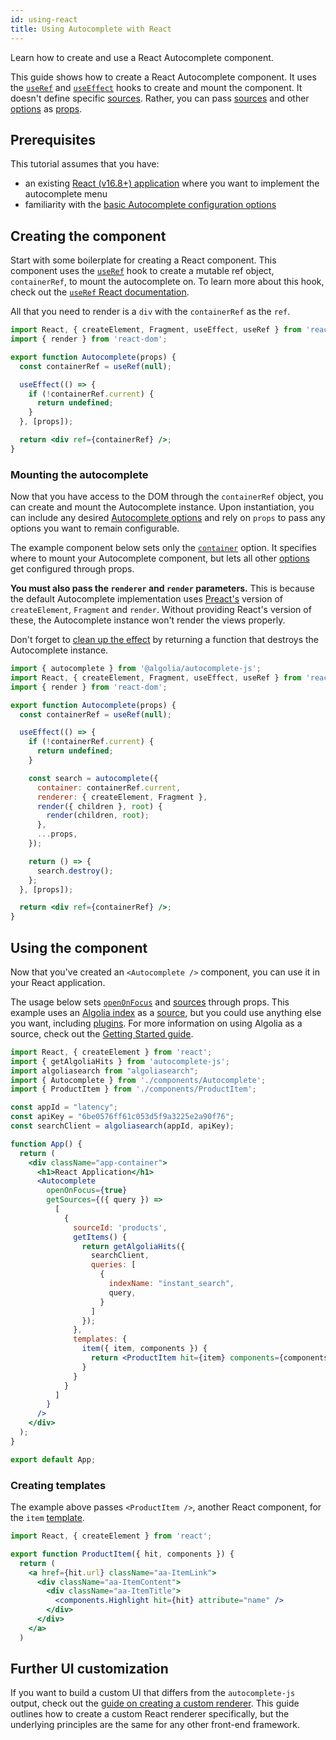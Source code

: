 ```yaml
---
id: using-react
title: Using Autocomplete with React
---
```


Learn how to create and use a React Autocomplete component.

This guide shows how to create a React Autocomplete component. It uses the [`useRef`](https://reactjs.org/docs/hooks-reference.html#useref) and [`useEffect`](https://reactjs.org/docs/hooks-reference.html#useeffect) hooks to create and mount the component. It doesn't define specific [sources](sources). Rather, you can pass [sources](sources) and other [options](basic-options) as [props](https://reactjs.org/docs/components-and-props.html).

## Prerequisites

This tutorial assumes that you have:

- an existing [React (v16.8+) application](https://reactjs.org/docs/getting-started.html) where you want to implement the autocomplete menu
- familiarity with the [basic Autocomplete configuration options](basic-options)

## Creating the component

Start with some boilerplate for creating a React component. This component uses the [`useRef`](https://reactjs.org/docs/hooks-reference.html#useref) hook to create a mutable ref object, `containerRef`, to mount the autocomplete on. To learn more about this hook, check out the [`useRef` React documentation](https://reactjs.org/docs/hooks-reference.html#useref).

All that you need to render is a `div` with the `containerRef` as the `ref`.

```jsx title="Autocomplete.jsx"
import React, { createElement, Fragment, useEffect, useRef } from 'react';
import { render } from 'react-dom';

export function Autocomplete(props) {
  const containerRef = useRef(null);

  useEffect(() => {
    if (!containerRef.current) {
      return undefined;
    }
  }, [props]);

  return <div ref={containerRef} />;
}
```

### Mounting the autocomplete

Now that you have access to the DOM through the `containerRef` object, you can create and mount the Autocomplete instance. Upon instantiation, you can include any desired [Autocomplete options](basic-options) and rely on `props` to pass any options you want to remain configurable.

The example component below sets only the [`container`](autocomplete-js/#container) option. It specifies where to mount your Autocomplete component, but lets all other [options](basic-options) get configured through props.

**You must also pass the `renderer` and `render` parameters.** This is because the default Autocomplete implementation uses [Preact's](https://preactjs.com/) version of `createElement`, `Fragment` and `render`. Without providing React's version of these, the Autocomplete instance won't render the views properly.

Don't forget to [clean up the effect](https://reactjs.org/docs/hooks-reference.html#cleaning-up-an-effect) by returning a function that destroys the Autocomplete instance.

```jsx title="Autocomplete.jsx"
import { autocomplete } from '@algolia/autocomplete-js';
import React, { createElement, Fragment, useEffect, useRef } from 'react';
import { render } from 'react-dom';

export function Autocomplete(props) {
  const containerRef = useRef(null);

  useEffect(() => {
    if (!containerRef.current) {
      return undefined;
    }

    const search = autocomplete({
      container: containerRef.current,
      renderer: { createElement, Fragment },
      render({ children }, root) {
        render(children, root);
      },
      ...props,
    });

    return () => {
      search.destroy();
    };
  }, [props]);

  return <div ref={containerRef} />;
}
```

## Using the component

Now that you've created an `<Autocomplete />` component, you can use it in your React application.

The usage below sets [`openOnFocus`](autocomplete-js#openonfocus) and [sources](sources) through props. This example uses an [Algolia index](https://www.algolia.com/doc/faq/basics/what-is-an-index/) as a [source](sources), but you could use anything else you want, including [plugins](plugins). For more information on using Algolia as a source, check out the [Getting Started guide](getting-started).

```jsx title=App.jsx"
import React, { createElement } from 'react';
import { getAlgoliaHits } from 'autocomplete-js';
import algoliasearch from "algoliasearch";
import { Autocomplete } from './components/Autocomplete';
import { ProductItem } from './components/ProductItem';

const appId = "latency";
const apiKey = "6be0576ff61c053d5f9a3225e2a90f76";
const searchClient = algoliasearch(appId, apiKey);

function App() {
  return (
    <div className="app-container">
      <h1>React Application</h1>
      <Autocomplete
        openOnFocus={true}
        getSources={({ query }) =>
          [
            {
              sourceId: 'products',
              getItems() {
                return getAlgoliaHits({
                  searchClient,
                  queries: [
                    {
                      indexName: "instant_search",
                      query,
                    }
                  ]
                });
              },
              templates: {
                item({ item, components }) {
                  return <ProductItem hit={item} components={components} />;
                }
              }
            }
          ]
        }
      />
    </div>
  );
}

export default App;
```

### Creating templates

The example above passes `<ProductItem />`, another React component, for the `item` [template](templates).

```jsx title="ProductItem.jsx"
import React, { createElement } from 'react';

export function ProductItem({ hit, components }) {
  return (
    <a href={hit.url} className="aa-ItemLink">
      <div className="aa-ItemContent">
        <div className="aa-ItemTitle">
          <components.Highlight hit={hit} attribute="name" />
        </div>
      </div>
    </a>
  )
```

## Further UI customization

If you want to build a custom UI that differs from the `autocomplete-js` output, check out the [guide on creating a custom renderer](creating-a-renderer). This guide outlines how to create a custom React renderer specifically, but the underlying principles are the same for any other front-end framework.
